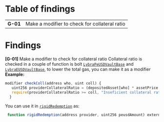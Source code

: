 # Table of findings
|          |                                               |
|----------|-----------------------------------------------|
| **G-01** | Make a modifier to check for collateral ratio |

# Findings

**[G-01]** Make a modifier to check for collateral ratio 
Collateral ratio is checked in a couple of function is bolt [`LybraPeUSDVaultBase`](https://github.com/code-423n4/2023-06-lybra/blob/main/contracts/lybra/pools/base/LybraPeUSDVaultBase.sol) and [`LybraEUSDVaultBase`](https://github.com/code-423n4/2023-06-lybra/blob/main/contracts/lybra/pools/base/LybraEUSDVaultBase.sol), to lower the total gas, you can make it as a modifier
**Example:**
```jsx
modifier checkColl(address who, uint coll) {
   uint256 providerCollateralRatio = (depositedAsset[who] * assetPrice * 100) / borrowed[who];
   require(providerCollateralRatio >= coll, "Inseficient collateral ration");
  }
```
You can use it in [`rigidRedemption`](https://github.com/code-423n4/2023-06-lybra/blob/main/contracts/lybra/pools/base/LybraPeUSDVaultBase.sol#L157-L168) as:
```jsx
 function rigidRedemption(address provider, uint256 peusdAmount) external virtual checkColl(provider,100e18){}
```